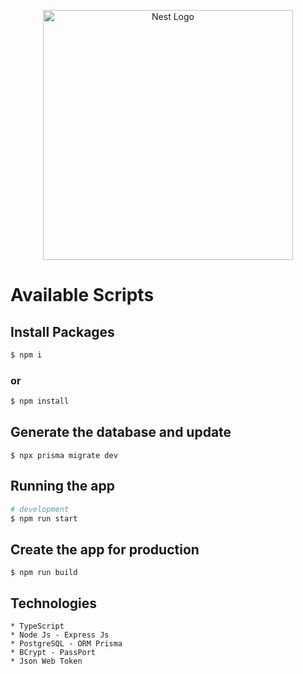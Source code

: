 <p align="center">
  <a href="http://nestjs.com/" target="blank"><img src="https://qualitapps.com/wp-content/uploads/2023/02/102.png" width="400" alt="Nest Logo" /></a>
</p>

# Available Scripts

## Install Packages

```bash
$ npm i
```
### or
```bash
$ npm install
```

## Generate the database and update
```
$ npx prisma migrate dev
```

## Running the app

```bash
# development
$ npm run start
```

## Create the app for production
```
$ npm run build
```
## Technologies
```
* TypeScript
* Node Js - Express Js
* PostgreSQL - ORM Prisma
* BCrypt - PassPort
* Json Web Token
```
